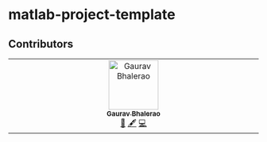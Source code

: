 # matlab-project-template


## Contributors

<!-- ALL-CONTRIBUTORS-LIST:START - Do not remove or modify this section -->
<!-- prettier-ignore-start -->
<!-- markdownlint-disable -->
<table>
  <tbody>
    <tr>
      <td align="center" valign="top" width="14.28%"><a href="https://github.com/gvbhalerao591"><img src="https://avatars.githubusercontent.com/u/34817097?v=4?s=100" width="100px;" alt="Gaurav Bhalerao"/><br /><sub><b>Gaurav Bhalerao</b></sub></a><br /><a href="#ideas-gvbhalerao591" title="Ideas, Planning, & Feedback">🤔</a> <a href="#content-gvbhalerao591" title="Content">🖋</a> <a href="#code-gvbhalerao591" title="Code">💻</a></td>
    </tr>
  </tbody>
</table>

<!-- markdownlint-restore -->
<!-- prettier-ignore-end -->

<!-- ALL-CONTRIBUTORS-LIST:END -->
